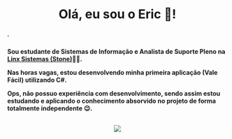 <div align="center">
  <h1>Olá, eu sou o Eric 👋!</h1>
</div>

<div>
  <h5>
  .
  </h5>
  <h4>
    <p>Sou estudante de Sistemas de Informação e Analista de Suporte Pleno na <a href="https://www.linkedin.com/company/linxretail">Linx Sistemas (Stone)</a>🧑‍💼.</p>
    <p>Nas horas vagas, estou desenvolvendo minha primeira aplicação (Vale Fácil) utilizando C#.</p>
    <p>Ops, não possuo experiência com desenvolvimento, sendo assim estou estudando e aplicando o conhecimento absorvido no projeto de forma totalmente independente 😉.     </p>
  </h4>
</div>

##

<div align="center" >
  <a href="https://www.linkedin.com/in/ericsilva-333"><img src="https://img.shields.io/badge/LinkedIn-0077B5?style=for-the-badge&logo=linkedin&logoColor=white"></a>
</div>
